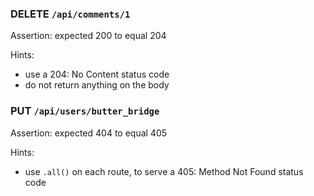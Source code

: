### DELETE `/api/comments/1`

Assertion: expected 200 to equal 204

Hints:
- use a 204: No Content status code
- do not return anything on the body


### PUT `/api/users/butter_bridge`

Assertion: expected 404 to equal 405

Hints:
- use `.all()` on each route, to serve a 405: Method Not Found status code


